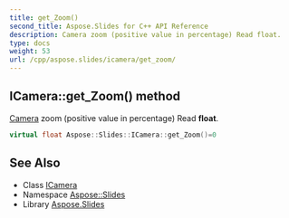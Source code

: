 ```yaml
---
title: get_Zoom()
second_title: Aspose.Slides for C++ API Reference
description: Camera zoom (positive value in percentage) Read float.
type: docs
weight: 53
url: /cpp/aspose.slides/icamera/get_zoom/
---
```

## ICamera::get_Zoom() method


[Camera](../../camera/) zoom (positive value in percentage) Read **float**.

```cpp
virtual float Aspose::Slides::ICamera::get_Zoom()=0
```

## See Also

* Class [ICamera](./)
* Namespace [Aspose::Slides](../)
* Library [Aspose.Slides](../../)